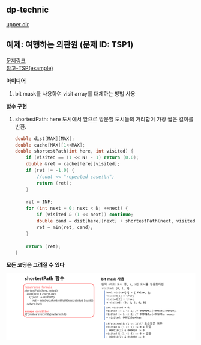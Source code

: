 ## dp-technic
[upper dir](../)

## 예제: 여행하는 외판원 (문제 ID: TSP1)
[문제링크](https://algospot.com/judge/problem/read/TSP1)    
[참고-TSP(example)](../../brute_force/TSP)  

**아이디어**  
1. bit mask를 사용하여 visit array를 대체하는 방법 사용

**함수 구현**

1. shortestPath: here 도시에서 앞으로 방문할 도시들의 거리합이 가장 짧은 길이를 반환.
	```cpp
	double dist[MAX][MAX];
	double cache[MAX][1<<MAX];
	double shortestPath(int here, int visited) {
		if (visited == (1 << N) - 1) return (0.0);
		double &ret = cache[here][visited];
		if (ret != -1.0) {
			//cout << "repeated case!\n";
			return (ret);
		} 
		
		ret = INF;
		for (int next = 0; next < N; ++next) {
			if (visited & (1 << next)) continue;
			double cand = dist[here][next] + shortestPath(next, visited | (1 << next));
			ret = min(ret, cand);
		}

		return (ret);
	}
	```
	
**모든 코딩은 그려질 수 있다**  
<p align="center">
    <img src="./Algorithm.png" alt="Algorithm">
</p>
